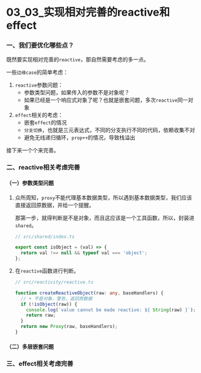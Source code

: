 # 03_03_实现相对完善的reactive和effect

### 一、我们要优化哪些点？

既然要实现相对完善的`reactive`，那自然需要考虑的多一点。

一些`边缘case`的简单考虑：

1. `reactive`参数问题：
   - 参数类型问题，如果传入的参数不是对象呢？
   - 如果已经是一个响应式对象了呢？也就是嵌套问题，多次`reactive`同一对象
2. `effect`相关的考虑：
   - 嵌套`effect`的情况
   - `分支切换`，也就是三元表达式，不同的分支执行不同的代码，依赖收集不对
   - 避免无线递归循环，`prop++`的情况，导致栈溢出

接下来一个个来完善。

### 二、reactive相关考虑完善

#### （一）参数类型问题

1. 众所周知，`proxy`不能代理基本数据类型，所以遇到基本数据类型，我们应该直接返回原数据，并给一个提醒。

   那第一步，就得判断是不是对象，而且这应该是一个工具函数，所以，封装进`shared`。

   ```ts
   // src/shared/index.ts
   
   export const isObject = (val) => {
     return val !== null && typeof val === 'object';
   };
   ```

2. 在`reactive`函数进行判断。

   ```ts
   // src/reactivity/reactive.ts
   
   function createReactiveObject(raw: any, baseHandlers) {
     // + 不是对象，警告，返回原数据
     if (!isObject(raw)) {
       console.log(`value cannot be made reactive: ${ String(raw) }`);
       return raw;
     }
     return new Proxy(raw, baseHandlers);
   }
   ```

#### （二）多层嵌套问题


### 三、effect相关考虑完善